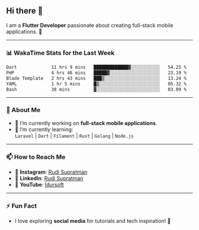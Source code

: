 ## Hi there 👋

I am a **Flutter Developer** passionate about creating full-stack mobile applications. 🚀

---

### 📊 WakaTime Stats for the Last Week
<!--START_SECTION:waka-->

```txt
Dart             11 hrs 9 mins   █████████████▓░░░░░░░░░░░   54.25 %
PHP              4 hrs 46 mins   █████▓░░░░░░░░░░░░░░░░░░░   23.19 %
Blade Template   2 hrs 43 mins   ███▒░░░░░░░░░░░░░░░░░░░░░   13.24 %
YAML             1 hr 5 mins     █▒░░░░░░░░░░░░░░░░░░░░░░░   05.32 %
Bash             38 mins         ▓░░░░░░░░░░░░░░░░░░░░░░░░   03.09 %
```

<!--END_SECTION:waka-->

---

### 🌱 About Me
- 🔭 I’m currently working on **full-stack mobile applications**.
- 🌱 I’m currently learning:  
  `Laravel` | `Dart` | `Filament` | `Rust` | `Golang` | `Node.js`

---

### 📫 How to Reach Me
- 💬 **Instagram**: [Rudi Supratman](https://www.instagram.com/rudisupratman97)  
- 💼 **LinkedIn**: [Rudi Supratman](https://www.linkedin.com/in/rudi-supratman-324233281)  
- 🎥 **YouTube**: [Idursoft](https://www.youtube.com/@adde5863)

---

### ⚡ Fun Fact
- I love exploring **social media** for tutorials and tech inspiration! 🎥
